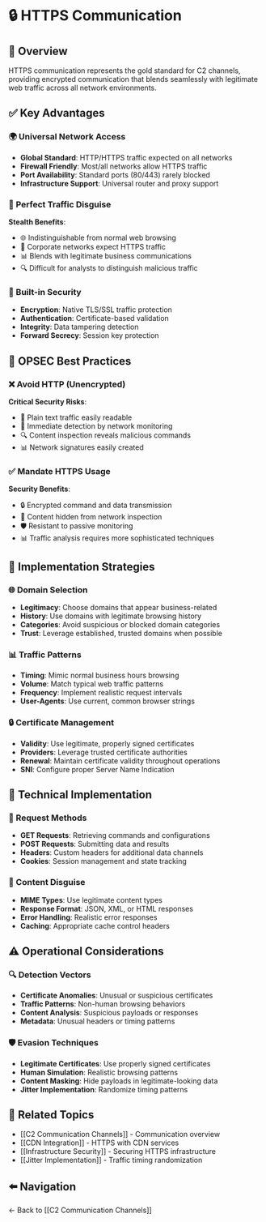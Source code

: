 # 🔒 HTTPS Communication

## 📖 Overview
HTTPS communication represents the gold standard for C2 channels, providing encrypted communication that blends seamlessly with legitimate web traffic across all network environments.

## ✅ Key Advantages

### 🌍 Universal Network Access
- **Global Standard**: HTTP/HTTPS traffic expected on all networks
- **Firewall Friendly**: Most/all networks allow HTTPS traffic
- **Port Availability**: Standard ports (80/443) rarely blocked
- **Infrastructure Support**: Universal router and proxy support

### 🥷 Perfect Traffic Disguise
**Stealth Benefits**:
- 🌐 Indistinguishable from normal web browsing
- 🏢 Corporate networks expect HTTPS traffic
- 📊 Blends with legitimate business communications
- 🔍 Difficult for analysts to distinguish malicious traffic

### 🔐 Built-in Security
- **Encryption**: Native TLS/SSL traffic protection
- **Authentication**: Certificate-based validation
- **Integrity**: Data tampering detection
- **Forward Secrecy**: Session key protection

## 🚨 OPSEC Best Practices

### ❌ Avoid HTTP (Unencrypted)
**Critical Security Risks**:
- 📖 Plain text traffic easily readable
- 🚨 Immediate detection by network monitoring
- 🔍 Content inspection reveals malicious commands
- 📊 Network signatures easily created

### ✅ Mandate HTTPS Usage
**Security Benefits**:
- 🔒 Encrypted command and data transmission
- 🥷 Content hidden from network inspection
- 🛡️ Resistant to passive monitoring
- 📊 Traffic analysis requires more sophisticated techniques

## 🎯 Implementation Strategies

### 🌐 Domain Selection
- **Legitimacy**: Choose domains that appear business-related
- **History**: Use domains with legitimate browsing history
- **Categories**: Avoid suspicious or blocked domain categories
- **Trust**: Leverage established, trusted domains when possible

### 📊 Traffic Patterns
- **Timing**: Mimic normal business hours browsing
- **Volume**: Match typical web traffic patterns
- **Frequency**: Implement realistic request intervals
- **User-Agents**: Use current, common browser strings

### 🔒 Certificate Management
- **Validity**: Use legitimate, properly signed certificates
- **Providers**: Leverage trusted certificate authorities
- **Renewal**: Maintain certificate validity throughout operations
- **SNI**: Configure proper Server Name Indication

## 🔧 Technical Implementation

### 📡 Request Methods
- **GET Requests**: Retrieving commands and configurations
- **POST Requests**: Submitting data and results
- **Headers**: Custom headers for additional data channels
- **Cookies**: Session management and state tracking

### 🎨 Content Disguise
- **MIME Types**: Use legitimate content types
- **Response Format**: JSON, XML, or HTML responses
- **Error Handling**: Realistic error responses
- **Caching**: Appropriate cache control headers

## ⚠️ Operational Considerations

### 🔍 Detection Vectors
- **Certificate Anomalies**: Unusual or suspicious certificates
- **Traffic Patterns**: Non-human browsing behaviors  
- **Content Analysis**: Suspicious payloads or responses
- **Metadata**: Unusual headers or timing patterns

### 🛡️ Evasion Techniques
- **Legitimate Certificates**: Use properly signed certificates
- **Human Simulation**: Realistic browsing patterns
- **Content Masking**: Hide payloads in legitimate-looking data
- **Jitter Implementation**: Randomize timing patterns

## 🔗 Related Topics
- [[C2 Communication Channels]] - Communication overview
- [[CDN Integration]] - HTTPS with CDN services
- [[Infrastructure Security]] - Securing HTTPS infrastructure
- [[Jitter Implementation]] - Traffic timing randomization

## ⬅️ Navigation
← Back to [[C2 Communication Channels]]
